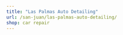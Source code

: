 ```yaml
---
title: "Las Palmas Auto Detailing"
url: /san-juan/las-palmas-auto-detailing/
shop: car repair
---
```

